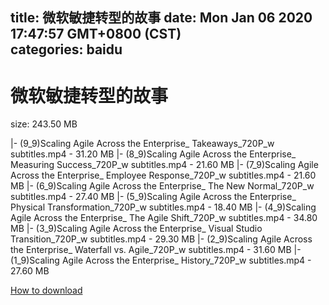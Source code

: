 
title: 微软敏捷转型的故事
date: Mon Jan 06 2020 17:47:57 GMT+0800 (CST)    
categories: baidu
---

# 微软敏捷转型的故事
size: 243.50 MB
 
 
|- (9_9)Scaling Agile Across the Enterprise_ Takeaways_720P_w subtitles.mp4 - 31.20 MB
|- (8_9)Scaling Agile Across the Enterprise_ Measuring Success_720P_w subtitles.mp4 - 21.60 MB
|- (7_9)Scaling Agile Across the Enterprise_ Employee Response_720P_w subtitles.mp4 - 21.60 MB
|- (6_9)Scaling Agile Across the Enterprise_ The New Normal_720P_w subtitles.mp4 - 27.40 MB
|- (5_9)Scaling Agile Across the Enterprise_ Physical Transformation_720P_w subtitles.mp4 - 18.40 MB
|- (4_9)Scaling Agile Across the Enterprise_ The Agile Shift_720P_w subtitles.mp4 - 34.80 MB
|- (3_9)Scaling Agile Across the Enterprise_ Visual Studio Transition_720P_w subtitles.mp4 - 29.30 MB
|- (2_9)Scaling Agile Across the Enterprise_ Waterfall vs. Agile_720P_w subtitles.mp4 - 31.60 MB
|- (1_9)Scaling Agile Across the Enterprise_ History_720P_w subtitles.mp4 - 27.60 MB

[How to download](https://bpcam.bemobtrk.com/go/2ceec3aa-1ca2-46d6-b9ff-aaa5c184517c?jno=2569)